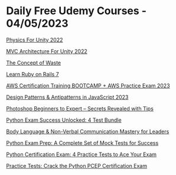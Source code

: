 # Daily Free Udemy Courses - 04/05/2023

[Physics For Unity 2022](https://www.udemy.com/course/physics-for-unity/?couponCode=ADA6004C2406EA1FA649)
[MVC Architecture For Unity 2022](https://www.udemy.com/course/mvc-architecture-for-unity/?couponCode=14096B80649FFC200166)
[The Concept of Waste](https://www.udemy.com/course/the-concept-of-waste/?couponCode=0481B44287F6D42D7E28)
[Learn Ruby on Rails 7](https://www.udemy.com/course/learn-ruby-on-rails-7/?couponCode=02FD7F54297208595A83)
[AWS Certification Training BOOTCAMP + AWS Practice Exam 2023](https://www.udemy.com/course/aws-certification/?couponCode=C158C181121BA2CC3E75)
[Design Patterns & Antipatterns in JavaScript 2023](https://www.udemy.com/course/mastering-design-patterns-with-javascript/?couponCode=67661B8A4D05597C9C94)
[Photoshop Beginners to Expert – Secrets Revealed with Tips](https://www.udemy.com/course/photoshop-beginners-to-expert-secrets-revealed-with-tips/?couponCode=FREE1000)
[Python Exam Success Unlocked: 4 Test Bundle](https://www.udemy.com/course/python-exam-success-unlocked-4-test-bundle/?couponCode=98585BCA2A12533C59E6)
[Body Language & Non-Verbal Communication Mastery for Leaders](https://www.udemy.com/course/body-language-non-verbal-communication-mastery-for-leaders/?couponCode=EFC6D57FE1228416F97C)
[Python Exam Prep: A Complete Set of Mock Tests for Success](https://www.udemy.com/course/python-exam-prep-a-complete-set-of-mock-tests-for-success/?couponCode=F39B08B906763BD57DA3)
[Python Certification Exam: 4 Practice Tests to Ace Your Exam](https://www.udemy.com/course/python-certification-exam-4-practice-tests-to-ace-your-exam/?couponCode=BE8A2A1256C186F35EA2)
[Practice Tests: Crack the Python PCEP Certification Exam](https://www.udemy.com/course/practice-tests-crack-the-python-pcep-certification-exam/?couponCode=8502918A723FBF60C51D)
